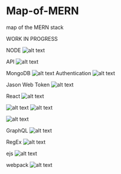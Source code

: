 # Map-of-MERN
map of the MERN stack

WORK IN PROGRESS

NODE
![alt text](https://raw.githubusercontent.com/mechaniac/Map-of-MERN/main/sheets/NodeJS.png?raw=true)

API
![alt text](https://raw.githubusercontent.com/mechaniac/Map-of-MERN/main/sheets/MERN_API_01.png?raw=true)

MongoDB
![alt text](https://raw.githubusercontent.com/mechaniac/Map-of-MERN/main/sheets/MERN_01.png?raw=true)
Authentication
![alt text](https://raw.githubusercontent.com/mechaniac/Map-of-MERN/main/sheets/MERN_Authentication_01.png?raw=true)

Jason Web Token
![alt text](https://raw.githubusercontent.com/mechaniac/Map-of-MERN/main/sheets/MERN_Authentication_02_JWT.png?raw=true)


React
![alt text](https://raw.githubusercontent.com/mechaniac/Map-of-MERN/main/sheets/ReactJS_01.png?raw=true)

![alt text](https://raw.githubusercontent.com/mechaniac/Map-of-MERN/main/sheets/ReactJS_overview.png?raw=true)
![alt text](https://raw.githubusercontent.com/mechaniac/Map-of-MERN/main/sheets/ReactJS_overview_02.png?raw=true)

![alt text](https://raw.githubusercontent.com/mechaniac/Map-of-MERN/main/sheets/ReactJS_02.png?raw=true)

GraphQL
![alt text](https://raw.githubusercontent.com/mechaniac/Map-of-MERN/main/sheets/GraphQL_01.png?raw=true)

RegEx
![alt text](https://raw.githubusercontent.com/mechaniac/Map-of-MERN/main/sheets/RegEx_01.png?raw=true)

ejs
![alt text](https://raw.githubusercontent.com/mechaniac/Map-of-MERN/main/sheets/ejs_01.png?raw=true)

webpack
![alt text](https://raw.githubusercontent.com/mechaniac/Map-of-MERN/main/sheets/webpack_01.png?raw=true)

